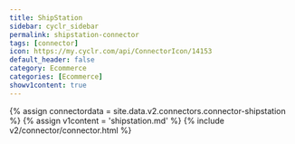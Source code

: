```yaml
---
title: ShipStation
sidebar: cyclr_sidebar
permalink: shipstation-connector
tags: [connector]
icon: https://my.cyclr.com/api/ConnectorIcon/14153
default_header: false
category: Ecommerce
categories: [Ecommerce]
showv1content: true
---
```

{% assign connectordata = site.data.v2.connectors.connector-shipstation %}
{% assign v1content = 'shipstation.md' %}
{% include v2/connector/connector.html %}	